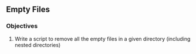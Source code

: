 ## Empty Files

### Objectives

1. Write a script to remove all the empty files in a given directory (including nested directories)
